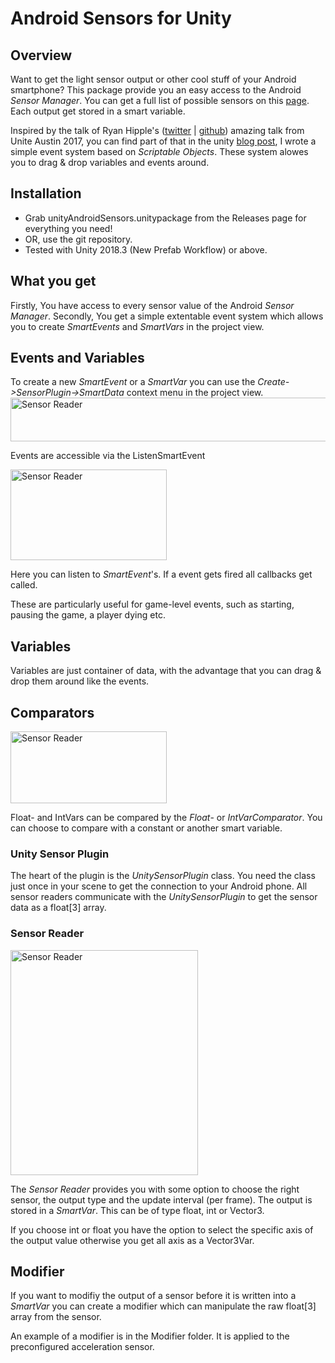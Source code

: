 # Android Sensors for Unity

## Overview

Want to get the light sensor output or other cool stuff of your Android smartphone? This package provide you an easy access to the Android _Sensor Manager_. You can get a full list of possible sensors on this [page](https://developer.android.com/guide/topics/sensors/sensors_overview). Each output get stored in a smart variable.

Inspired by the talk of Ryan Hipple's ([twitter](https://twitter.com/roboryantron) | [github](https://github.com/roboryantron)) amazing talk from Unite Austin 2017, you can find part of that in the unity [blog post](https://unity3d.com/how-to/architect-with-scriptable-objects), I wrote a simple event system based on _Scriptable Objects_. These system alowes you to drag & drop variables and events around.
## Installation

* Grab unityAndroidSensors.unitypackage from the Releases page for everything you need!
* OR, use the git repository.
* Tested with Unity 2018.3 (New Prefab Workflow) or above.

## What you get

Firstly, You have access to every sensor value of the Android _Sensor Manager_.
Secondly, You get a simple extentable event system which allows you to create _SmartEvents_ and _SmartVars_ in the project view.

## Events and Variables
To create a new _SmartEvent_ or a _SmartVar_ you can use the _Create->SensorPlugin->SmartData_ context menu in the project view. 
<img src="https://imgur.com/GEdXIWy.png" alt="Sensor Reader" width="550" height="70">

Events are accessible via the ListenSmartEvent

<img src="https://imgur.com/rIUHGut.png" alt="Sensor Reader" width="250" height="145">

Here you can listen to _SmartEvent_'s. If a event gets fired all callbacks get called.

These are particularly useful for game-level events, such as starting, pausing the game, a player dying etc.

## Variables

Variables are just container of data, with the advantage that you can drag & drop them around like the events.

## Comparators

<img src="https://imgur.com/QTrOR0t.png" alt="Sensor Reader" width="250" height="115">

Float- and IntVars can be compared by the _Float_- or _IntVarComparator_. You can choose to compare with a constant or another smart variable.

### Unity Sensor Plugin

The heart of the plugin is the _UnitySensorPlugin_ class. You need the class just once in your scene to get the connection to your Android phone. All sensor readers communicate with the _UnitySensorPlugin_ to get the sensor data as a float[3] array.

### Sensor Reader

<img src="https://imgur.com/jv05QNT.png" alt="Sensor Reader" width="300" height="360">

The *Sensor Reader* provides you with some option to choose the right sensor, the output type and the update interval (per frame). The output is stored in a _SmartVar_. This can be of type float, int or Vector3.

If you choose int or float you have the option to select the specific axis of the output value otherwise you get all axis as a Vector3Var.

## Modifier

If you want to modifiy the output of a sensor before it is written into a _SmartVar_ you can create a modifier which can manipulate the raw float[3] array from the sensor.

An example of a modifier is in the Modifier folder.
It is applied to the preconfigured acceleration sensor.